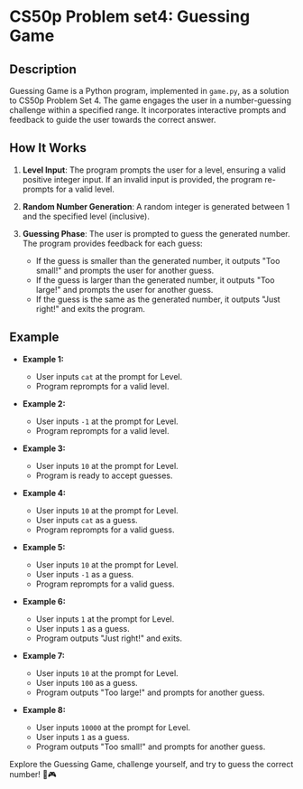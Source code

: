 CS50p Problem set4: Guessing Game
=============

Description
-----------

Guessing Game is a Python program, implemented in `game.py`, as a solution to CS50p Problem Set 4. The game engages the user in a number-guessing challenge within a specified range. It incorporates interactive prompts and feedback to guide the user towards the correct answer.

How It Works
------------

1.  **Level Input**: The program prompts the user for a level, ensuring a valid positive integer input. If an invalid input is provided, the program re-prompts for a valid level.

2.  **Random Number Generation**: A random integer is generated between 1 and the specified level (inclusive).

3.  **Guessing Phase**: The user is prompted to guess the generated number. The program provides feedback for each guess:

    -   If the guess is smaller than the generated number, it outputs "Too small!" and prompts the user for another guess.
    -   If the guess is larger than the generated number, it outputs "Too large!" and prompts the user for another guess.
    -   If the guess is the same as the generated number, it outputs "Just right!" and exits the program.

Example
-------

-   **Example 1:**

    -   User inputs `cat` at the prompt for Level.
    -   Program reprompts for a valid level.
-   **Example 2:**

    -   User inputs `-1` at the prompt for Level.
    -   Program reprompts for a valid level.
-   **Example 3:**

    -   User inputs `10` at the prompt for Level.
    -   Program is ready to accept guesses.
-   **Example 4:**

    -   User inputs `10` at the prompt for Level.
    -   User inputs `cat` as a guess.
    -   Program reprompts for a valid guess.
-   **Example 5:**

    -   User inputs `10` at the prompt for Level.
    -   User inputs `-1` as a guess.
    -   Program reprompts for a valid guess.
-   **Example 6:**

    -   User inputs `1` at the prompt for Level.
    -   User inputs `1` as a guess.
    -   Program outputs "Just right!" and exits.
-   **Example 7:**

    -   User inputs `10` at the prompt for Level.
    -   User inputs `100` as a guess.
    -   Program outputs "Too large!" and prompts for another guess.
-   **Example 8:**

    -   User inputs `10000` at the prompt for Level.
    -   User inputs `1` as a guess.
    -   Program outputs "Too small!" and prompts for another guess.

Explore the Guessing Game, challenge yourself, and try to guess the correct number! 🤔🎮
